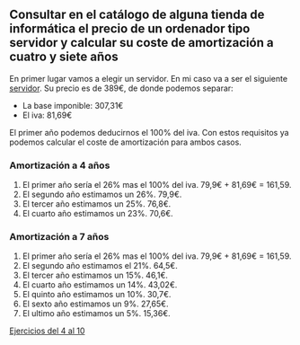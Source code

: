 ##  Consultar en el catálogo de alguna tienda de informática el precio de un ordenador tipo servidor y calcular su coste de amortización a cuatro y siete años

En primer lugar vamos a elegir un servidor. En mi caso va a ser el siguiente [servidor](http://www.dynos.es/servidor-hp-proliant-ml110-g7-xeon-e3-1220-2gb-ddr3-lff-250gb-array-b110i--886111194964__639260-075.html). Su precio es de 389€, de donde podemos separar:
* La base imponible: 307,31€
* El iva: 81,69€

El primer año podemos deducirnos el 100% del iva. Con estos requisitos ya podemos calcular el coste de amortización para ambos casos.

### Amortización a 4 años
1. El primer año sería el 26% mas el 100% del iva. 79,9€ + 81,69€ = 161,59.
2. El segundo año estimamos un 26%. 79,9€.
3. El tercer año estimamos un 25%. 76,8€.
4. El cuarto año estimamos un 23%. 70,6€.

### Amortización a 7 años
1. El primer año sería el 26% mas el 100% del iva. 79,9€ + 81,69€ = 161,59.
2. El segundo año estimamos el 21%. 64,5€.
3. El tercer año estimamos un 15%. 46,1€.
4. El cuarto año estimamos un 14%. 43,02€.
5. El quinto año estimamos un 10%. 30,7€.
6. El sexto año estimamos un 9%. 27,65€.
7. El ultimo año estimamos un 5%. 15,36€.
    

[Ejercicios del 4 al 10](https://github.com/torresj/IV-GII-13-14/blob/master/ejercicios4-9.md)
     
